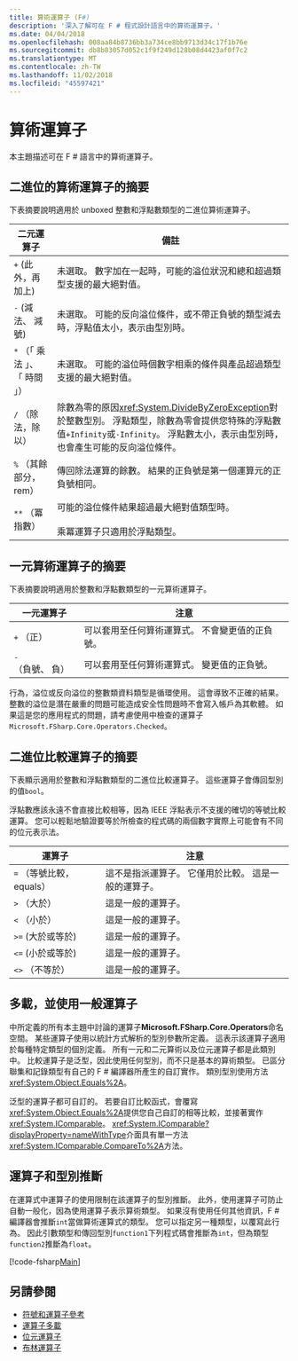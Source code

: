 ```yaml
---
title: 算術運算子 (F#)
description: '深入了解可在 F # 程式設計語言中的算術運算子。'
ms.date: 04/04/2018
ms.openlocfilehash: 008aa84b8736bb3a734ce8bb9713d34c17f1b76e
ms.sourcegitcommit: db8b83057d052c1f9f249d128b08d4423af0f7c2
ms.translationtype: MT
ms.contentlocale: zh-TW
ms.lasthandoff: 11/02/2018
ms.locfileid: "45597421"
---
```

# <a name="arithmetic-operators"></a>算術運算子

本主題描述可在 F # 語言中的算術運算子。

## <a name="summary-of-binary-arithmetic-operators"></a>二進位的算術運算子的摘要

下表摘要說明適用於 unboxed 整數和浮點數類型的二進位算術運算子。

|二元運算子|備註|
|---------------|-----|
|`+` (此外，再加上)|未選取。 數字加在一起時，可能的溢位狀況和總和超過類型支援的最大絕對值。|
|`-` (減法、 減號)|未選取。 可能的反向溢位條件，或不帶正負號的類型減去時，浮點值太小，表示由型別時。|
|`*` （「 乘法 」、 「 時間 」）|未選取。 可能的溢位時個數字相乘的條件與產品超過類型支援的最大絕對值。|
|`/` （除法，除以）|除數為零的原因<xref:System.DivideByZeroException>對於整數型別。 浮點類型，除數為零會提供您特殊的浮點數值`+Infinity`或`-Infinity`。 浮點數太小，表示由型別時，也會產生可能的反向溢位條件。|
|`%` （其餘部分，rem）|傳回除法運算的餘數。 結果的正負號是第一個運算元的正負號相同。|
|`**` （冪指數）|可能的溢位條件結果超過最大絕對值類型時。<br /><br />乘冪運算子只適用於浮點類型。|

## <a name="summary-of-unary-arithmetic-operators"></a>一元算術運算子的摘要

下表摘要說明適用於整數和浮點數類型的一元算術運算子。

|一元運算子|注意|
|--------------|-----|
|`+` （正）|可以套用至任何算術運算式。 不會變更值的正負號。|
|`-` （負號、 負）|可以套用至任何算術運算式。 變更值的正負號。|
行為，溢位或反向溢位的整數類資料類型是循環使用。 這會導致不正確的結果。 整數的溢位是潛在嚴重的問題可能造成安全性問題時不會寫入帳戶為其軟體。 如果這是您的應用程式的問題，請考慮使用中檢查的運算子`Microsoft.FSharp.Core.Operators.Checked`。

## <a name="summary-of-binary-comparison-operators"></a>二進位比較運算子的摘要

下表顯示適用於整數和浮點數類型的二進位比較運算子。 這些運算子會傳回型別的值`bool`。

浮點數應該永遠不會直接比較相等，因為 IEEE 浮點表示不支援的確切的等號比較運算。 您可以輕鬆地驗證要等於所檢查的程式碼的兩個數字實際上可能會有不同的位元表示法。

|運算子|注意|
|--------|-----|
|`=` （等號比較，equals）|這不是指派運算子。 它僅用於比較。 這是一般的運算子。|
|`>` （大於）|這是一般的運算子。|
|`<` （小於）|這是一般的運算子。|
|`>=` (大於或等於)|這是一般的運算子。|
|`<=` (小於或等於)|這是一般的運算子。|
|`<>` （不等於）|這是一般的運算子。|

## <a name="overloaded-and-generic-operators"></a>多載，並使用一般運算子

中所定義的所有本主題中討論的運算子**Microsoft.FSharp.Core.Operators**命名空間。 某些運算子使用以統計方式解析的型別參數所定義。 這表示該運算子適用於每種特定類型的個別定義。 所有一元和二元算術以及位元運算子都是此類別中。 比較運算子是泛型，因此使用任何型別，而不只是基本的算術類型。 已區分聯集和記錄類型有自己的 F # 編譯器所產生的自訂實作。 類別型別使用方法<xref:System.Object.Equals%2A>。

泛型的運算子都可自訂的。 若要自訂比較函式，會覆寫<xref:System.Object.Equals%2A>提供您自己自訂的相等比較，並接著實作<xref:System.IComparable>。 <xref:System.IComparable?displayProperty=nameWithType>介面具有單一方法<xref:System.IComparable.CompareTo%2A>方法。

## <a name="operators-and-type-inference"></a>運算子和型別推斷

在運算式中運算子的使用限制在該運算子的型別推斷。 此外，使用運算子可防止自動一般化，因為使用運算子表示算術類型。 如果沒有使用任何其他資訊，F # 編譯器會推斷`int`當做算術運算式的類型。 您可以指定另一種類型，以覆寫此行為。 因此引數類型和傳回型別`function1`下列程式碼會推斷為`int`，但為類型`function2`推斷為`float`。

[!code-fsharp[Main](../../../../samples/snippets/fsharp/lang-ref-1/snippet3501.fs)]

## <a name="see-also"></a>另請參閱

- [符號和運算子參考](index.md)
- [運算子多載](../operator-overloading.md)
- [位元運算子](bitwise-operators.md)
- [布林運算子](boolean-operators.md)
